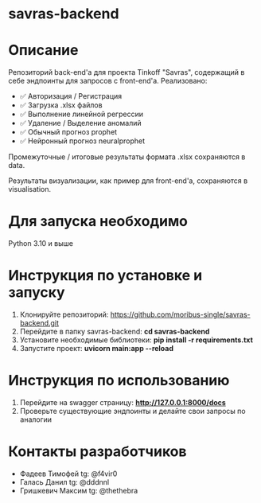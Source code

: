 # savras-backend
# Описание
Репозиторий back-end'a для проекта Tinkoff "Savras", содержащий в себе эндпоинты для запросов с front-end'а.
Реализовано: 

- :white_check_mark: Авторизация / Регистрация
- :white_check_mark: Загрузка .xlsx файлов
- :white_check_mark: Выполнение линейной регрессии
- :white_check_mark: Удаление / Выделение аномалий
- :white_check_mark: Обычный прогноз prophet
- :white_check_mark: Нейронный прогноз neuralprophet

Промежуточные / итоговые результаты формата .xlsx сохраняются в data.

Результаты визуализации, как пример для front-end'а, сохраняются в visualisation.

# Для запуска необходимо
Python 3.10 и выше

# Инструкция по установке и запуску
1. Клонируйте репозиторий: https://github.com/moribus-single/savras-backend.git
2. Перейдите в папку savras-backend: **cd savras-backend**
3. Установите необходимые библиотеки: **pip install -r requirements.txt**
4. Запустите проект: **uvicorn main:app --reload**

# Инструкция по использованию
1. Перейдите на swagger страницу: **http://127.0.0.1:8000/docs**
2. Проверьте существующие эндпоинты и делайте свои запросы по аналогии

# Контакты разработчиков
- Фадеев Тимофей tg: @f4vir0
- Галась Данил tg: @dddnnl
- Гришкевич Максим tg: @thethebra

